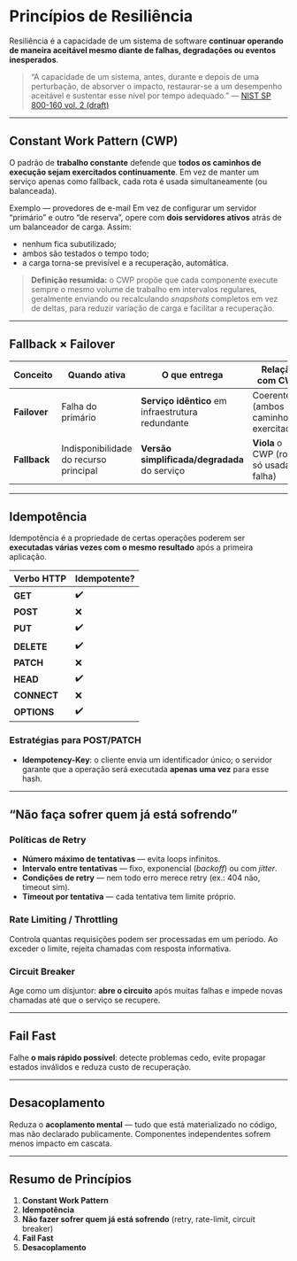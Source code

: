 
# Princípios de Resiliência

Resiliência é a capacidade de um sistema de software **continuar operando de maneira aceitável mesmo diante de falhas, degradações ou eventos inesperados**.

> “A capacidade de um sistema, antes, durante e depois de uma perturbação, de absorver o impacto, restaurar-se a um desempenho aceitável e sustentar esse nível por tempo adequado.”
> — [NIST SP 800-160 vol. 2 (draft)](https://csrc.nist.gov/CSRC/media/Publications/sp/800-160/vol-2/draft/documents/sp800-160-vol2-draft.pdf)

---

## Constant Work Pattern (CWP)

O padrão de **trabalho constante** defende que **todos os caminhos de execução sejam exercitados continuamente**.
Em vez de manter um serviço apenas como fallback, cada rota é usada simultaneamente (ou balanceada).

Exemplo — provedores de e-mail
Em vez de configurar um servidor “primário” e outro “de reserva”, opere com **dois servidores ativos** atrás de um balanceador de carga. Assim:

- nenhum fica subutilizado;
- ambos são testados o tempo todo;
- a carga torna-se previsível e a recuperação, automática.

> **Definição resumida:** o CWP propõe que cada componente execute sempre o mesmo volume de trabalho em intervalos regulares, geralmente enviando ou recalculando *snapshots* completos em vez de deltas, para reduzir variação de carga e facilitar a recuperação.

---

## Fallback × Failover

| Conceito   | Quando ativa | O que entrega | Relação com CWP |
|------------|--------------|---------------|-----------------|
| **Failover** | Falha do primário | **Serviço idêntico** em infraestrutura redundante | Coerente (ambos caminhos exercitados) |
| **Fallback** | Indisponibilidade do recurso principal | **Versão simplificada/degradada** do serviço | **Viola** o CWP (rota só usada na falha) |

---

## Idempotência

Idempotência é a propriedade de certas operações poderem ser **executadas várias vezes com o mesmo resultado** após a primeira aplicação.

| Verbo HTTP | Idempotente? |
|------------|--------------|
| **GET**    | ✔️ |
| **POST**   | ❌ |
| **PUT**    | ✔️ |
| **DELETE** | ✔️ |
| **PATCH**  | ❌ |
| **HEAD**   | ✔️ |
| **CONNECT**| ❌ |
| **OPTIONS**| ✔️ |

### Estratégias para POST/PATCH

- **Idempotency-Key**: o cliente envia um identificador único; o servidor garante que a operação será executada **apenas uma vez** para esse hash.

---

## “Não faça sofrer quem já está sofrendo”

### Políticas de Retry

- **Número máximo de tentativas** — evita loops infinitos.
- **Intervalo entre tentativas** — fixo, exponencial (*backoff*) ou com *jitter*.
- **Condições de retry** — nem todo erro merece retry (ex.: 404 não, timeout sim).
- **Timeout por tentativa** — cada tentativa tem limite próprio.

### Rate Limiting / Throttling

Controla quantas requisições podem ser processadas em um período. Ao exceder o limite, rejeita chamadas com resposta informativa.

### Circuit Breaker

Age como um disjuntor: **abre o circuito** após muitas falhas e impede novas chamadas até que o serviço se recupere.

---

## Fail Fast

Falhe **o mais rápido possível**: detecte problemas cedo, evite propagar estados inválidos e reduza custo de recuperação.

---

## Desacoplamento

Reduza o **acoplamento mental** — tudo que está materializado no código, mas não declarado publicamente. Componentes independentes sofrem menos impacto em cascata.

---

## Resumo de Princípios

1. **Constant Work Pattern**
2. **Idempotência**
3. **Não fazer sofrer quem já está sofrendo** (retry, rate-limit, circuit breaker)
4. **Fail Fast**
5. **Desacoplamento**
